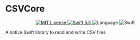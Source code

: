 # CSVCore

<p align="center">
<a href="LICENSE.md">
<img src="https://img.shields.io/badge/license-MIT-brightgreen.svg" alt="MIT License">
</a>
<a href="https://swift.org">
<img src="https://img.shields.io/badge/swift-5.3-brightgreen.svg" alt="Swift 5.3">
</a>
<img src="https://img.shields.io/github/languages/top/brampf/csvcore?color=bright" alt="Language">
<img src="https://img.shields.io/github/workflow/status/brampf/csvcore/Swift" alt="Swift">
</p>

A native Swift library to read and write CSV files
